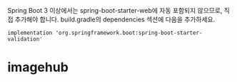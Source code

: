 Spring Boot 3 이상에서는 spring-boot-starter-web에 자동 포함되지 않으므로, 직접 추가해야 합니다. build.gradle의 dependencies 섹션에 다음을 추가하세요.
```
implementation 'org.springframework.boot:spring-boot-starter-validation'
```
# imagehub
